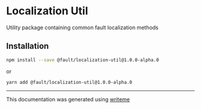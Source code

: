 # Localization Util

Utility package containing common fault localization methods

## Installation

```bash
npm install --save @fault/localization-util@1.0.0-alpha.0
```
or
```bash
yarn add @fault/localization-util@1.0.0-alpha.0
```

---
This documentation was generated using [writeme](https://www.npmjs.com/package/@pshaw/writeme)
